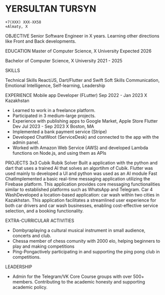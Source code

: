 # YERSULTAN TURSYN

```
+7(XXX) XXX-XX58
⋄Almaty, X

```
OBJECTIVE
Senior Software Engineer in X years. Learning other directions like Front and Back developments.

EDUCATION
Master of Computer Science, X University Expected 2026

Bachelor of Computer Science, X University 2021 - 2025

SKILLS

Technical Skills React/JS, Dart/Flutter and Swift
Soft Skills Communication, Emotional Intelligence, Self-learning, Leadership

EXPERIENCE
Mobile app Developer (FLutter) Sep 2022 - Jan 2023
X Kazakhstan

- Learned to work in a freelance platform.
- Participated in 3 medium-large projects.
- Experience with publishing apps to Google Market, Apple Store
Flutter Dev Jul 2023 - Sep 2023
X Boston, MA
- Implemented a bank payment service (Stripe)
- Developed ChatWoot (ServiceDesk) and connected to the app with the admin panel.
- Worked with Amazon Web Service (AWS) and developed Lambda functions on Node.js, and using them as APIs

PROJECTS
3x3 Cubik Rubik Solver Built a application with the python and dart that uses a trained AI that solves an
algortihm of Cubik. Flutter was used mainly to developed a UI and python was used as an AI module
Fast ChatImplemented a basic real-time messaging application utilizing the Firebase platform. This application
provides core messaging functionalities similar to established platforms such as WhatsApp and Telegram.
Car 4 WashDeveloped a location-based application: car wash within two cities in Kazakhstan. This application
facilitates a streamlined user experience for both car drivers and car wash businesses, enabling cost-effective service
selection, and a booking functionality.

EXTRA-CURRICULAR ACTIVITIES

- Dombyraplaying a cultural musical instrument in small audience, concerts and club.
- Chessa member of chess comunity with 2000 elo, helping beginners to play and making competitions
- Ping-Pongactively participating in and supporting the ping pong club in competitions.

LEADERSHIP

- Admin for the Telegram/VK Core Course groups with over 500+ members. Contributing to the academic
    honesty and supporting academic policy.


